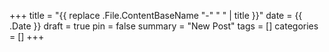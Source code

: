+++
title = "{{ replace .File.ContentBaseName "-" " " | title }}"
date = {{ .Date }}
draft = true
pin = false
summary = "New Post"
tags = []
categories = []
+++
